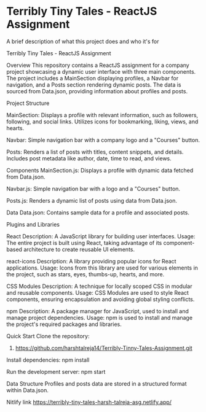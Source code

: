 # Terribly Tiny Tales - ReactJS Assignment

A brief description of what this project does and who it's for

Terribly Tiny Tales - ReactJS Assignment

Overview
This repository contains a ReactJS assignment for a company project showcasing a dynamic user interface with three main components. The project includes a MainSection displaying profiles, a Navbar for navigation, and a Posts section rendering dynamic posts. The data is sourced from Data.json, providing information about profiles and posts.

Project Structure

MainSection:
Displays a profile with relevant information, such as followers, following, and social links.
Utilizes icons for bookmarking, liking, views, and hearts.

Navbar:
Simple navigation bar with a company logo and a "Courses" button.

Posts:
Renders a list of posts with titles, content snippets, and details.
Includes post metadata like author, date, time to read, and views.

Components
MainSection.js:
Displays a profile with dynamic data fetched from Data.json.

Navbar.js:
Simple navigation bar with a logo and a "Courses" button.

Posts.js:
Renders a dynamic list of posts using data from Data.json.


Data
Data.json:
Contains sample data for a profile and associated posts.


Plugins and Libraries

React
Description: A JavaScript library for building user interfaces.
Usage: The entire project is built using React, taking advantage of its component-based architecture to create reusable UI elements.

react-icons
Description: A library providing popular icons for React applications.
Usage: Icons from this library are used for various elements in the project, such as stars, eyes, thumbs-up, hearts, and more.

CSS Modules
Description: A technique for locally scoped CSS in modular and reusable components.
Usage: CSS Modules are used to style React components, ensuring encapsulation and avoiding global styling conflicts.

npm
Description: A package manager for JavaScript, used to install and manage project dependencies.
Usage: npm is used to install and manage the project's required packages and libraries.

Quick Start
Clone the repository:
1. https://github.com/harshtalreja14/Terribly-Tinny-Tales-Assignment.git

Install dependencies:
npm install

Run the development server:
npm start	

Data Structure
Profiles and posts data are stored in a structured format within Data.json.

Nitlify link
https://terribly-tiny-tales-harsh-talreja-asg.netlify.app/